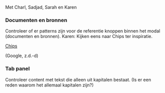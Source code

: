 
Met Charl, Sadjad, Sarah en Karen

### Documenten en bronnen

Controleer of er patterns zijn voor de referentie knoppen binnen het modal (documenten en bronnen).
Karen: Kijken eens naar Chips ter inspiratie.

[Chips](https://material.io/components/chips/)

(Google, z.d.-d)


### Tab panel

Controleer content met tekst die alleen uit kapitalen bestaat. (Is er een reden waarom het allemaal kapitalen zijn?)

